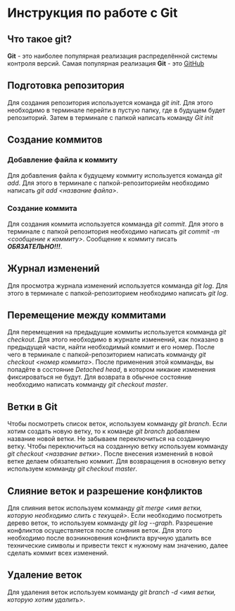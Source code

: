# Инструкция по работе с Git

## Что такое git?
**Git** - это наиболее популярная реализация распределённой системы контроля версий. Самая популярная реализация **Git** -  это [GitHub](https://github.com/)

## Подготовка репозитория
Для создания репозитория используется команда *git init*. Для этого необходимо в терминале перейти в пустую папку, где в будущем будет репозиторий. Затем в терминале с папкой написать команду *Git init*

## Создание коммитов

### Добавление файла к коммиту
Для добавления файла к будущему коммиту используется команда *git add*. Для этого в терминале с папкой-репозиториейм необходимо написать *git add <название файла>*.

### Создание коммита
Для создания коммита используется комманда *git commit*. Для этого в терминале с папкой репозитория необходимо написать *git commit -m <сообщение к коммиту>*. Сообщение к коммиту писать ***ОБЯЗАТЕЛЬНО!!!***.

##  Журнал изменений
Для просмотра журнала изменений используется комманда *git log*. Для этого в терминале с папкой-репозиторием необходимо написать *git log*. 

## Перемещение между коммитами
Для перемещения на предыдущие коммиты используется комманда *git checkout*. Для этого необходимо в журнале изменений, как показано в предыдущей части, найти необходимый коммит и его номер. После чего в терминале с папкой-репозиторием написать комманду *git checkout <номер коммита>*. После применения этой комманды, вы попадёте в состояние *Detached head*, в котором никакие изменения фиксироваться не будут. Для возврата в обычное состояние необходимо написать комманду *git checkout master*.  

## Ветки в Git
Чтобы посмотреть список веток, используем комманду *git branch*. Если хотим создать новую ветку, то к команде *git branch* добавляем название новой ветки. Не забываем переключиться на созданную ветку. Чтобы переключиться на созданную ветку используем комманду *git checkout <название ветки>*. После внесения изменений в новой ветке делаем обязательно коммит. Для возвращения в основную ветку используем комманду *git checkout master*.   

## Слияние веток и разрешение конфликтов
Для слияния веток используем комманду *git merge <имя ветки, которую необходимо слить с текущей>*. Если необходимо посмотреть дерево веток, то используем комманду *git log --graph*.
Разрешение конфликтов осуществляется после слияния веток. Для этого необходимо после возникновения конфликта вручную удалить все технические символы и привести текст к нужному нам значению, далее сделать коммит всех изменений. 

## Удаление веток
Для удаления веток используем комманду *git branch -d <имя ветки, которую хотим удалить>*.